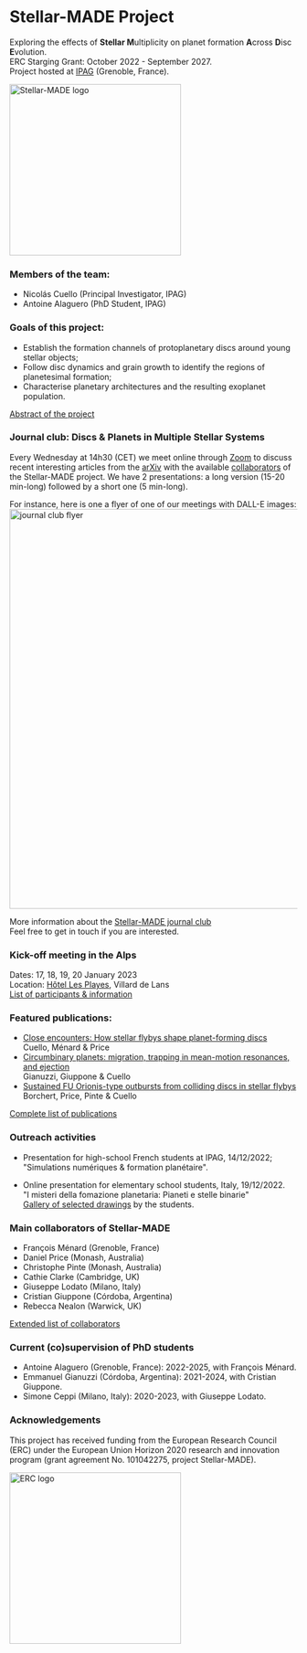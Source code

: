 # Stellar-MADE Project

Exploring the effects of **Stellar M**ultiplicity on planet formation **A**cross **D**isc **E**volution.  
ERC Starging Grant: October 2022 - September 2027.  
Project hosted at [IPAG](https://ipag.osug.fr) (Grenoble, France).

<img src="https://nicolascuello.github.io/Stellar-MADE/images/logo.png" alt="Stellar-MADE logo" width="300"/>


### Members of the team:

- Nicolás Cuello (Principal Investigator, IPAG)
- Antoine Alaguero (PhD Student, IPAG)


### Goals of this project:

- Establish the formation channels of protoplanetary discs around young stellar objects;  
- Follow disc dynamics and grain growth to identify the regions of planetesimal formation;  
- Characterise planetary architectures and the resulting exoplanet population.

[Abstract of the project][about]


### Journal club: Discs & Planets in Multiple Stellar Systems

Every Wednesday at 14h30 (CET) we meet online through [Zoom](https://univ-grenoble-alpes-fr.zoom.us/j/7420595901?pwd=NWpxSolzbkRCLoFRTmVHSCtDdXRIUT09) to discuss recent interesting articles
from the [arXiv](https://arxiv.org) with the available [collaborators][collaborators] of the Stellar-MADE project.
We have 2 presentations: a long version (15-20 min-long) followed by a short one (5 min-long).

For instance, here is one a flyer of one of our meetings with DALL-E images:  
<img src="https://nicolascuello.github.io/Stellar-MADE/images/journal-club-Stellar-MADE-week7.jpg" alt="journal club flyer" width="700"/>

More information about the [Stellar-MADE journal club](journalclub)  
Feel free to get in touch if you are interested.


### Kick-off meeting in the Alps

Dates: 17, 18, 19, 20 January 2023  
Location: [Hôtel Les Playes](https://www.hotel-les-playes.com/accueil.htm), Villard de Lans  
[List of participants & information](kickoff)


### Featured publications:

- [Close encounters: How stellar flybys shape planet-forming discs](https://ui.adsabs.harvard.edu/abs/2022arXiv220709752C/abstract)  
    Cuello, Ménard & Price
- [Circumbinary planets: migration, trapping in mean-motion resonances, and ejection](https://ui.adsabs.harvard.edu/abs/2022arXiv221108520G/abstract)  
    Gianuzzi, Giuppone & Cuello
- [Sustained FU Orionis-type outbursts from colliding discs in stellar flybys](https://ui.adsabs.harvard.edu/abs/2022MNRAS.517.4436B/abstract)  
    Borchert, Price, Pinte & Cuello

[Complete list of publications][publications]


### Outreach activities

- Presentation for high-school French students at IPAG, 14/12/2022;  
"Simulations numériques & formation planétaire".

- Online presentation for elementary school students, Italy, 19/12/2022.  
"I misteri della fomazione planetaria: Pianeti e stelle binarie"  
[Gallery of selected drawings][drawings] by the students.


### Main collaborators of Stellar-MADE

- François Ménard (Grenoble, France)  
- Daniel Price (Monash, Australia)  
- Christophe Pinte (Monash, Australia)  
- Cathie Clarke (Cambridge, UK)  
- Giuseppe Lodato (Milano, Italy)  
- Cristian Giuppone (Córdoba, Argentina)  
- Rebecca Nealon (Warwick, UK)  

[Extended list of collaborators][collaborators]


### Current (co)supervision of PhD students

- Antoine Alaguero (Grenoble, France): 2022-2025, with François Ménard.
- Emmanuel Gianuzzi (Córdoba, Argentina): 2021-2024, with Cristian Giuppone.
- Simone Ceppi (Milano, Italy): 2020-2023, with Giuseppe Lodato.


### Acknowledgements

This project has received funding from the European Research Council (ERC) under the European Union Horizon 2020 research and innovation program (grant agreement No. 101042275, project Stellar-MADE).

<img src="https://nicolascuello.github.io/Stellar-MADE/images/European_Research_Council_logo.svg.png" alt="ERC logo" width="300"/>



[about]: https://nicolascuello.github.io/Stellar-MADE/about
[collaborators]: https://nicolascuello.github.io/Stellar-MADE/collaborators
[publications]: https://ui.adsabs.harvard.edu/public-libraries/JlXaxrUKQL2dp176Y2cojQ
[journalclub]: https://nicolascuello.github.io/Stellar-MADE/journalclub
[kickoff]: https://nicolascuello.github.io/Stellar-MADE/kickoff
[drawings]: https://nicolascuello.github.io/Stellar-MADE/drawings
